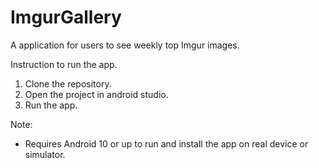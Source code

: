 # ImgurGallery
A application for users to see weekly top Imgur images.

Instruction to run the app.
1. Clone the repository.
2. Open the project in android studio.
3. Run the app.

Note: 
- Requires Android 10 or up to run and install the app on real device or simulator.
